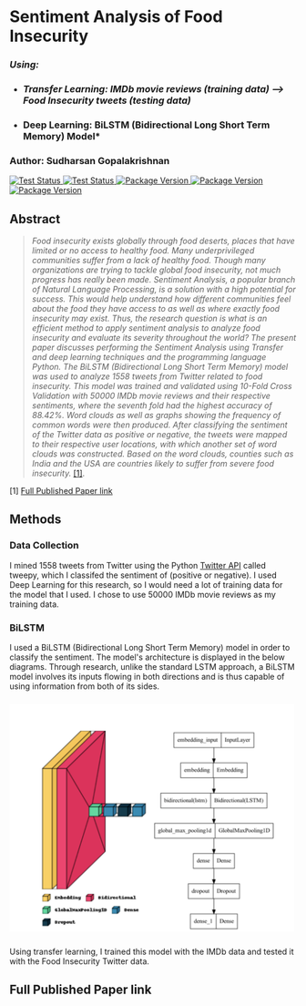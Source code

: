 # **Sentiment Analysis of Food Insecurity**
### ***Using:*** 
 - ### *Transfer Learning: IMDb movie reviews (training data) --> Food Insecurity tweets (testing data)*
- ### Deep Learning: BiLSTM (Bidirectional Long Short Term Memory) Model*
### **Author:** Sudharsan Gopalakrishnan

</p>
<p align="left">
<a href="https://www.tweepy.org/">
    <img src="https://img.shields.io/badge/powered%20by-tweepy-blue" alt="Test Status">
</a>
<a href="https://github.com/keras-team/keras">
    <img src="https://img.shields.io/badge/powered%20by-keras-brightgreen" alt="Test Status">
</a>
<a href="https://matplotlib.org">
    <img src="https://img.shields.io/badge/powered%20by-matplotlib-brightgreen" alt="Package Version">
</a>
<a href="https://www.nltk.org">
    <img src="https://img.shields.io/badge/powered%20by-nltk-brightgreen" alt="Package Version">
</a>
<a href="https://pypi.org/project/wordcloud/">
    <img src="https://img.shields.io/badge/powered%20by-wordcloud-brightgreen" alt="Package Version">
</a>
</p>

## Abstract
> *Food insecurity exists globally through food deserts, places that have limited or no access to healthy food. Many underprivileged communities suffer from a lack of healthy food. Though many organizations are trying to tackle global food insecurity, not much progress has really been made. Sentiment Analysis, a popular branch of Natural Language Processing, is a solution with a high potential for success. This would help understand how different communities feel about the food they have access to as well as where exactly food insecurity may exist. Thus, the research question is what is an efficient method to apply sentiment analysis to analyze food insecurity and evaluate its severity throughout the world? The present paper discusses performing the Sentiment Analysis using Transfer and deep learning techniques and the programming language Python. The BiLSTM (Bidirectional Long Short Term Memory) model was used to analyze 1558 tweets from Twitter related to food insecurity. This model was trained and validated using 10-Fold Cross Validation with 50000 IMDb movie reviews and their respective sentiments, where the seventh fold had the highest accuracy of 88.42%. Word clouds as well as graphs showing the frequency of common words were then produced. After classifying the sentiment of the Twitter data as positive or negative, the tweets were mapped to their respective user locations, with which another set of word clouds was constructed. Based on the word clouds, counties such as India and the USA are countries likely to suffer from severe food insecurity.* [[1]](#1).

<a id="1">[1]</a> 
[Full Published Paper link](#Full-Published-Paper-link)

## Methods

### Data Collection
I mined 1558 tweets from Twitter using the Python <a href="https://www.tweepy.org/">Twitter API</a> called tweepy, which I classifed the sentiment of (positive or negative). I used Deep Learning for this research, so I would need a lot of training data for the model that I used. I chose to use 50000 IMDb movie reviews as my training data.

### BiLSTM
I used a BiLSTM (Bidirectional Long Short Term Memory) model in order to classify the sentiment. The model's architecture is displayed in the below diagrams. Through research, unlike the standard LSTM approach, a BiLSTM model involves its inputs flowing in both directions and is thus capable of using information from both of its sides.
###
<img src="figures/model_pics/BiLSTM_model.png" width=500, height=400>

###
Using transfer learning, I trained this model with the IMDb data and tested it with the Food Insecurity Twitter data.

## Full Published Paper link



